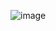 ![image](https://github.com/tinapatil13/ReactProjects/assets/88702583/698f3d10-a8ba-4178-82b1-08e0c02d7bf7)
